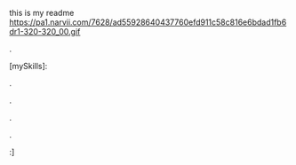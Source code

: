 <hi>this is my readme</hi>
https://pa1.narvii.com/7628/ad55928640437760efd911c58c816e6bdad1fb6dr1-320-320_00.gif

[aboutMe]:...

.

[mySkills]:

.

[myLinks]:...

.

[myPortfolio]:...

.

[myDemos]:...

.

:]
